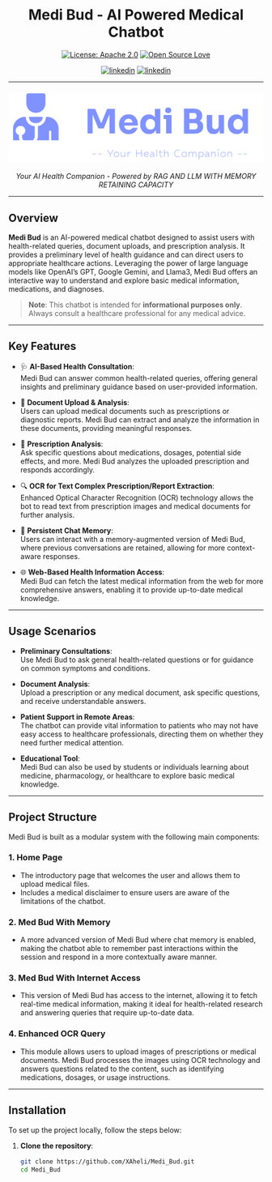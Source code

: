 <div align="center">

# Medi Bud - AI Powered Medical Chatbot 

[![License: Apache 2.0](https://img.shields.io/badge/License-Apache%202.0-red.svg)](https://opensource.org/licenses/Apache-2.0)
[![Open Source Love](https://firstcontributions.github.io/open-source-badges/badges/open-source-v2/open-source.svg)](https://github.com/firstcontributions/open-source-badges) 

[![linkedin ](https://img.shields.io/badge/Aheli%20Poddar-%230077B5.svg?style=for-the-badge&logo=linkedin&logoColor=white)](https://www.linkedin.com/in/ahelipoddar/) 
[![linkedin ](https://img.shields.io/badge/Sourabh%20Dey-%230077B5.svg?style=for-the-badge&logo=linkedin&logoColor=white)](https://www.linkedin.com/in/sourabh-dey/) 

---

<img src="https://github.com/XAheli/Medi_Bud/blob/main/LLM_Langchain_BOT/logo-no-background.png" alt="Medi Bud Logo" style="width: 510px; margin: 20px auto; display: block;">

*Your AI Health Companion - Powered by RAG AND LLM WITH MEMORY RETAINING CAPACITY*

---
<div align="left">

## Overview

**Medi Bud** is an AI-powered medical chatbot designed to assist users with health-related queries, document uploads, and prescription analysis. It provides a preliminary level of health guidance and can direct users to appropriate healthcare actions. Leveraging the power of large language models like OpenAI’s GPT, Google Gemini, and Llama3, Medi Bud offers an interactive way to understand and explore basic medical information, medications, and diagnoses.

> **Note**: This chatbot is intended for **informational purposes only**. Always consult a healthcare professional for any medical advice.

---

## Key Features

- 🩺 **AI-Based Health Consultation**:  
   Medi Bud can answer common health-related queries, offering general insights and preliminary guidance based on user-provided information.
   
- 📄 **Document Upload & Analysis**:  
   Users can upload medical documents such as prescriptions or diagnostic reports. Medi Bud can extract and analyze the information in these documents, providing meaningful responses.

- 💊 **Prescription Analysis**:  
   Ask specific questions about medications, dosages, potential side effects, and more. Medi Bud analyzes the uploaded prescription and responds accordingly.

- 🔍 **OCR for Text Complex Prescription/Report Extraction**:  
   Enhanced Optical Character Recognition (OCR) technology allows the bot to read text from prescription images and medical documents for further analysis.

- 💬 **Persistent Chat Memory**:  
   Users can interact with a memory-augmented version of Medi Bud, where previous conversations are retained, allowing for more context-aware responses.

- 🌐 **Web-Based Health Information Access**:  
   Medi Bud can fetch the latest medical information from the web for more comprehensive answers, enabling it to provide up-to-date medical knowledge.

---

## Usage Scenarios

- **Preliminary Consultations**:  
   Use Medi Bud to ask general health-related questions or for guidance on common symptoms and conditions.
   
- **Document Analysis**:  
   Upload a prescription or any medical document, ask specific questions, and receive understandable answers.

- **Patient Support in Remote Areas**:  
   The chatbot can provide vital information to patients who may not have easy access to healthcare professionals, directing them on whether they need further medical attention.

- **Educational Tool**:  
   Medi Bud can also be used by students or individuals learning about medicine, pharmacology, or healthcare to explore basic medical knowledge.

---

## Project Structure

Medi Bud is built as a modular system with the following main components:

### 1. Home Page
- The introductory page that welcomes the user and allows them to upload medical files.
- Includes a medical disclaimer to ensure users are aware of the limitations of the chatbot.

### 2. Med Bud With Memory
- A more advanced version of Medi Bud where chat memory is enabled, making the chatbot able to remember past interactions within the session and respond in a more contextually aware manner.

### 3. Med Bud With Internet Access
- This version of Medi Bud has access to the internet, allowing it to fetch real-time medical information, making it ideal for health-related research and answering queries that require up-to-date data.

### 4. Enhanced OCR Query
- This module allows users to upload images of prescriptions or medical documents. Medi Bud processes the images using OCR technology and answers questions related to the content, such as identifying medications, dosages, or usage instructions.

---

## Installation

To set up the project locally, follow the steps below:

1. **Clone the repository**:
   ```bash
   git clone https://github.com/XAheli/Medi_Bud.git
   cd Medi_Bud

